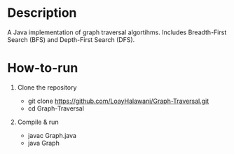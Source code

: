 # Description

A Java implementation of graph traversal algortihms. Includes Breadth-First Search (BFS) and Depth-First Search (DFS).

# How-to-run

1. Clone the repository
	- git clone https://github.com/LoayHalawani/Graph-Traversal.git
	- cd Graph-Traversal

2. Compile & run
	- javac Graph.java
	- java Graph